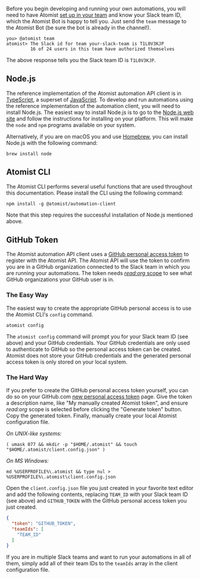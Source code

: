 Before you begin developing and running your own automations, you will
need to have Atomist [set up in your team][setup] and know your Slack
team ID, which the Atomist Bot is happy to tell you.  Just send the
`team` message to the Atomist Bot (be sure the bot is already in the
channel!).

```
you> @atomist team
atomist> The Slack id for team your-slack-team is T1L0V3KJP
         16 of 24 users in this team have authorized themselves
```

The above response tells you the Slack team ID is `T1L0V3KJP`.

[setup]: ../setup/index.md (Atomist Setup)

## Node.js

The reference implementation of the Atomist automation API client is
in [TypeScript][ts], a superset of [JavaScript][js].  To develop and
run automations using the reference implementation of the automation
client, you will need to install Node.js.  The easiest way to install
Node.js is to go to the [Node.js web site][node] and follow the
instructions for installing on your platform.  This will make the
`node` and `npm` programs available on your system.

Alternatively, if you are on macOS you and use [Homebrew][brew], you
can install Node.js with the following command:

```
brew install node
```

[ts]: https://www.typescriptlang.org/ (TypeScript)
[js]: https://developer.mozilla.org/en-US/docs/Web/JavaScript (JavaScript)
[node]: https://nodejs.org/ (Node.js)
[brew]: https://brew.sh/ (Homebrew)

## Atomist CLI

The Atomist CLI performs several useful functions that are used
throughout this documentation.  Please install the CLI using the
following command:

```
npm install -g @atomist/automation-client
```

Note that this step requires the successful installation of Node.js
mentioned above.

## GitHub Token

The Atomist automation API client uses
a [GitHub personal access token][token] to register with the Atomist
API.  The Atomist API will use the token to confirm you are in a
GitHub organization connected to the Slack team in which you are
running your automations.  The token needs [_read:org_ scope][scope]
to see what GitHub organizations your GitHub user is in.

[scope]: https://developer.github.com/changes/2014-02-25-organization-oauth-scopes/ (GitHub Token Scopes)

### The Easy Way

The easiest way to create the appropriate GitHub personal access is to
use the Atomist CLI's `config` command.

```
atomist config
```

The `atomist config` command will prompt you for your Slack team ID
(see above) and your GitHub credentials.  Your GitHub credentials are
only used to authenticate to GitHub so the personal access token can
be created.  Atomist does not store your GitHub credentials and the
generated personal access token is only stored on your local system.

### The Hard Way

If you prefer to create the GitHub personal access token yourself, you
can do so on your GitHub.com [new personal access token][new-token]
page.  Give the token a description name, like "My manually created
Atomist token", and ensure _read:org_ scope is selected before
clicking the "Generate token" button.  Copy the generated token.
Finally, manually create your local Atomist configuration file.

_On UNIX-like systems:_

```
( umask 077 && mkdir -p "$HOME/.atomist" && touch "$HOME/.atomist/client.config.json" )
```

_On MS Windows:_

```
md %USERPROFILE%\.atomist && type nul > %USERPROFILE%\.atomist\client.config.json
```

Open the `client.config.json` file you just created in your favorite
text editor and add the following contents, replacing `TEAM_ID` with
your Slack team ID (see above) and `GITHUB_TOKEN` with the GitHub
personal access token you just created.

```json
{
  "token": "GITHUB_TOKEN",
  "teamIds": [
    "TEAM_ID"
  ]
}
```

If you are in multiple Slack teams and want to run your automations in
all of them, simply add all of their team IDs to the `teamIds` array
in the client configuration file.

[token]: https://github.com/settings/tokens (GitHub Personal Access Tokens)
[new-token]: https://github.com/settings/tokens/new (GitHub New Personal Access Token)
